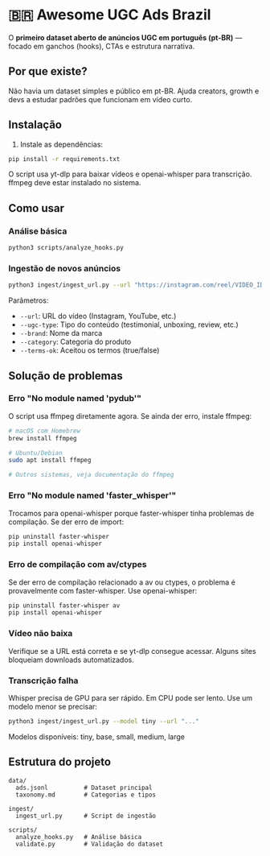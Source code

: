 # 🇧🇷 Awesome UGC Ads Brazil
O **primeiro dataset aberto de anúncios UGC em português (pt-BR)** — focado em ganchos (hooks), CTAs e estrutura narrativa.

## Por que existe?
Não havia um dataset simples e público em pt-BR. Ajuda creators, growth e devs a estudar padrões que funcionam em vídeo curto.

## Instalação

1. Instale as dependências:
```bash
pip install -r requirements.txt
```

O script usa yt-dlp para baixar vídeos e openai-whisper para transcrição. ffmpeg deve estar instalado no sistema.

## Como usar

### Análise básica
```bash
python3 scripts/analyze_hooks.py
```

### Ingestão de novos anúncios
```bash
python3 ingest/ingest_url.py --url "https://instagram.com/reel/VIDEO_ID/" --ugc-type review --brand "NomeMarca" --category "beleza" --terms-ok true
```

Parâmetros:
- `--url`: URL do vídeo (Instagram, YouTube, etc.)
- `--ugc-type`: Tipo do conteúdo (testimonial, unboxing, review, etc.)
- `--brand`: Nome da marca
- `--category`: Categoria do produto
- `--terms-ok`: Aceitou os termos (true/false)

## Solução de problemas

### Erro "No module named 'pydub'"
O script usa ffmpeg diretamente agora. Se ainda der erro, instale ffmpeg:

```bash
# macOS com Homebrew
brew install ffmpeg

# Ubuntu/Debian
sudo apt install ffmpeg

# Outros sistemas, veja documentação do ffmpeg
```

### Erro "No module named 'faster_whisper'"
Trocamos para openai-whisper porque faster-whisper tinha problemas de compilação. Se der erro de import:

```bash
pip uninstall faster-whisper
pip install openai-whisper
```

### Erro de compilação com av/ctypes
Se der erro de compilação relacionado a av ou ctypes, o problema é provavelmente com faster-whisper. Use openai-whisper:

```bash
pip uninstall faster-whisper av
pip install openai-whisper
```

### Vídeo não baixa
Verifique se a URL está correta e se yt-dlp consegue acessar. Alguns sites bloqueiam downloads automatizados.

### Transcrição falha
Whisper precisa de GPU para ser rápido. Em CPU pode ser lento. Use um modelo menor se precisar:

```bash
python3 ingest/ingest_url.py --model tiny --url "..."
```

Modelos disponíveis: tiny, base, small, medium, large

## Estrutura do projeto

```
data/
  ads.jsonl          # Dataset principal
  taxonomy.md        # Categorias e tipos

ingest/
  ingest_url.py      # Script de ingestão

scripts/
  analyze_hooks.py   # Análise básica
  validate.py        # Validação do dataset
```